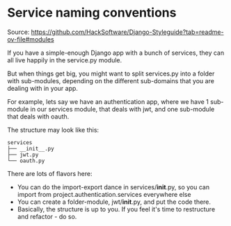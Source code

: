# Service naming conventions

Source: https://github.com/HackSoftware/Django-Styleguide?tab=readme-ov-file#modules

If you have a simple-enough Django app with a bunch of services, they can all live happily in the service.py module.

But when things get big, you might want to split services.py into a folder with sub-modules, depending on the different sub-domains that you are dealing with in your app.

For example, lets say we have an authentication app, where we have 1 sub-module in our services module, that deals with jwt, and one sub-module that deals with oauth.

The structure may look like this:

```
services
├── __init__.py
├── jwt.py
└── oauth.py
```
There are lots of flavors here:

* You can do the import-export dance in services/__init__.py, so you can import from project.authentication.services everywhere else
* You can create a folder-module, jwt/__init__.py, and put the code there.
* Basically, the structure is up to you. If you feel it's time to restructure and refactor - do so.
